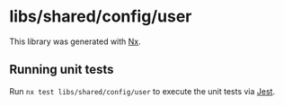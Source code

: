 # libs/shared/config/user

This library was generated with [Nx](https://nx.dev).

## Running unit tests

Run `nx test libs/shared/config/user` to execute the unit tests via [Jest](https://jestjs.io).
